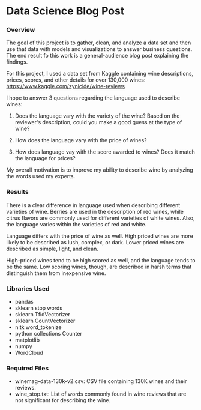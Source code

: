 # Data Science Blog Post


   
### Overview
   
The goal of this project is to gather, clean, and analyze a data set and
then use that data with models and visualizations to answer business questions. The
end result fo this work is a general-audience blog post explaining the findings.


For this project, I used a data set from Kaggle containing wine descriptions, prices,
scores, and other details for over 130,000 wines: https://www.kaggle.com/zynicide/wine-reviews

I hope to answer 3 questions regarding the language used to describe wines:

1. Does the language vary with the variety of the wine? Based on the reviewer's description,
could you make a good guess at the type of wine?

2. How does the language vary with the price of wines?

3. How does language vay with the score awarded to wines? Does it match the language
for prices?

My overall motivation is to improve my ability to describe wine by analyzing the words
used my experts.


### Results

There is a clear difference in language used when describing different varieties of
wine. Berries are used in the description of red wines, while citrus flavors are 
commonly used for different varieties of white wines. Also, the language varies within
the varieties of red and white.

Language differs with the price of wine as well. High priced wines are more likely to
be described as lush, complex, or dark. Lower priced wines are described as simple, light,
and clean.

High-priced wines tend to be high scored as well, and the language tends to be the same.
Low scoring wines, though, are described in harsh terms that distinguish them from
inexpensive wine. 


### Libraries Used
-  pandas
-  sklearn stop words
-  sklearn TfidVectorizer
-  sklearn CountVectorizer
-  nltk word_tokenize
-  python collections Counter
-  matplotlib
-  numpy
-  WordCloud


### Required Files
-  winemag-data-130k-v2.csv: CSV file containing 130K wines and their reviews.
-  wine_stop.txt: List of words commonly found in wine reviews that are not significant 
for describing the wine.




